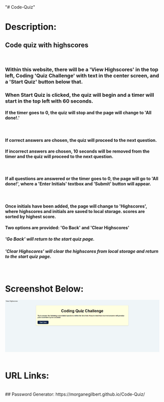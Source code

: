 "# Code-Quiz" 
# Description:
## Code quiz with highscores
<br>

### Within this website, there will be a 'View Highscores' in the top left, Coding 'Quiz Challenge' with text in the center screen, and a 'Start Quiz' button below that.

### When Start Quiz is clicked, the quiz will begin and a timer will start in the top left with 60 seconds.
#### If the timer goes to 0, the quiz will stop and the page will change to 'All done!.'
<br>

#### If correct answers are chosen, the quiz will proceed to the next question.
#### If incorrect answers are chosen, 10 seconds will be removed from the timer and the quiz will proceed to the next question.
<br>

#### If all questions are answered or the timer goes to 0, the page will go to 'All done!', where a 'Enter Initials' textbox and 'Submit' button will appear.
<br>

#### Once initials have been added, the page will change to 'Highscores', where highscores and initials are saved to local storage. scores are sorted by highest score.
#### Two options are provided: 'Go Back' and 'Clear Highscores'
##### 'Go Back' will return to the start quiz page.
##### 'Clear Highscores' will clear the highscores from local storage and return to the start quiz page.
<br>

# Screenshot Below:
![Password Generator Screenshot](./assets/images/demo.jpg "Password Generator")
<br>
<br>

# URL Links:
<br>
## Password Generator: https://morganegilbert.github.io/Code-Quiz/
